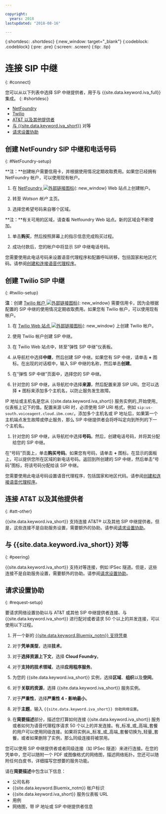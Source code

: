 ```yaml
---

copyright:
  years: 2018
lastupdated: "2018-08-16"

---
```


{:shortdesc: .shortdesc}
{:new_window: target="_blank"}
{:codeblock: .codeblock}
{:pre: .pre}
{:screen: .screen}
{:tip: .tip}


# 连接 SIP 中继
{: #connect}

您可以从以下列表中选择 SIP 中继提供者，用于与 {{site.data.keyword.iva_full}} 集成。
{: #shortdesc}

* [NetFoundry](#NetFoundry-setup)
* [Twilio](#twilio-setup)
* [AT&T 以及其他提供者](#att-other)
* [与 {{site.data.keyword.iva_short}}](#peering) 对等 
* [请求设置协助](#request-setup)

## 创建 NetFoundry SIP 中继和电话号码
{: #NetFoundry-setup}

**注：**创建帐户需要信用卡，并根据使用情况定期收取费用。如果您已经拥有 NetFoundry 帐户，可以使用现有帐户。

1. 在 [NetFoundry ![外部链接图标](../../icons/launch-glyph.svg "外部链接图标")](https://watson.netfoundry.io/watson-login){: new_window} Web 站点上创建帐户。

1. 转至 _Watson 帐户_ 主页。

1. 选择您希望号码来自哪个区域。

  **注：**有关可用的区域，请查看 Netfoundry Web 站点。新的区域会不断增加。

1. 单击**购买**，然后按照屏幕上的指示信息完成购买过程。

1. 成功付款后，您的帐户中将显示 SIP 中继电话号码。

您需要使用此电话号码来设置语音代理程序和配置呼叫转移，包括国家和地区代码。请参阅[创建和连接语音代理程序](getting-started.html#step3)。


## 创建 Twilio SIP 中继
{: #twilio-setup}

**注**：创建 [Twilio 帐户 ![外部链接图标](../../icons/launch-glyph.svg "外部链接图标")](https://www.twilio.com/try-twilio){: new_window} 需要信用卡，因为会根据配置的 SIP 中继的使用情况定期收取费用。如果您有 Twilio 帐户，可以使用现有帐户。

  1. 在 [Twilio Web 站点 ![外部链接图标](../../icons/launch-glyph.svg "外部链接图标")](https://www.twilio.com/try-twilio){: new_window} 上创建 Twilio 帐户。

  1. 使用 Twilio 帐户创建 SIP 中继。

  1. 在 Twilio Web 站点中，转至“弹性 SIP 中继”仪表板。

  1. 从导航栏中选择**中继**，然后创建 SIP 中继。如果您有 SIP 中继，请单击 **+** 图标。在出现的对话框中，输入 SIP 中继的名称，然后单击**创建**。

  1. 在“弹性 SIP 中继”页面中，选择您的 SIP 中继。

  1. 针对您的 SIP 中继，从导航栏中选择**来源**，然后配置来源 SIP URI。您可以选择 **+** 图标来添加多个主机名，以防止服务发生故障。

  IP 地址或主机名是您从 {{site.data.keyword.iva_short}} 服务实例的_开始使用_仪表板上记下的值。配置来源 URI 时，必须使用 SIP URI 格式，例如 `sip:us-south.voiceagent.cloud.ibm.com/`。添加多个主机名或 IP 地址后，如果第一个主机端点发生故障或停止服务，那么 SIP 中继提供者会将呼叫定向到所列的下一个主机名。

  1. 针对您的 SIP 中继，从导航栏中选择**号码**。然后，创建电话号码，并将其分配给您的 SIP 中继。

  在“号码”页面上，单击**购买号码**。如果您有号码，请单击 **+** 图标。在显示的面板上，可以提供您所在区域的新电话号码。返回到所创建的 SIP 中继，然后单击“号码”图标，将该号码分配给该 SIP 中继。

  您需要使用此电话号码设置语音代理程序，包括国家和地区代码。请参阅[创建和连接语音代理程序](getting-started.html#step3)。


## 连接 AT&T 以及其他提供者
{: #att-other}

{{site.data.keyword.iva_short}} 支持连接 AT&T&reg; 以及其他 SIP 中继提供者。但是，这些连接不是自助服务设置，需要额外的协助。请参阅[请求设置协助](#request-setup)。

## 与 {{site.data.keyword.iva_short}} 对等
{: #peering}

{{site.data.keyword.iva_short}} 支持对等连接，例如 IPSec 隧道。但是，这些连接不是自助服务设置，需要额外的协助。请参阅[请求设置协助](#request-setup)。

## 请求设置协助
{: #request-setup}

要请求网络设置协助以与 AT&T 或其他 SIP 中继提供者连接、与 {{site.data.keyword.iva_short}} 进行配对或者请求 50 个以上的并发连接，可以使用以下过程。

1. 开一个新的 [{{site.data.keyword.Bluemix_notm}} 支持凭单](https://console.bluemix.net/unifiedsupport/tickets/add)

1. 对于**凭单类型**，选择**技术**。

1. 对于**选择资源上下文**，选择 **Cloud Foundry**。

1. 对于**支持的技术领域**，选择**应用程序服务**。

1. 为您的 {{site.data.keyword.iva_short}} 实例，选择**区域**、**组织**以及**空间**。

1. 对于**关联的资源**，选择 {{site.data.keyword.iva_short}} 服务实例。

1. 对于**严重性**，选择**严重性 4 - 影响最小**。

1. 对于**主题**，输入 `{{site.data.keyword.iva_short}} 协助网络设置`。

1. 在**简要描述**部分，描述您打算如何连接 {{site.data.keyword.iva_short}} 服务或者如何为语音代理程序请求 50 个以上的并发连接。有_标准_或_高端_套餐的用户可以使用同级连接。如果将实例从_标准_或_高端_套餐切换为_轻量_套餐，或者如果删除了实例，那么同级连接将被禁用。

  您可以使用 SIP 中继提供者或者同级连接（如 IPSec 隧道）来进行连接。在您的凭单中，您可以随附一个 PDF 或图像格式的网络图，描述网络拓扑。您还可以随附任何白皮书，详细描写您想要的服务功能。

  请在**简要描述**中包含以下信息：
  * 公司名称
  * {{site.data.keyword.Bluemix_notm}} 帐户标识
  * {{site.data.keyword.iva_short}} 服务仪表板 URL
  * 用例
  * 网络图，带 IP 地址或 SIP 中继提供者信息
